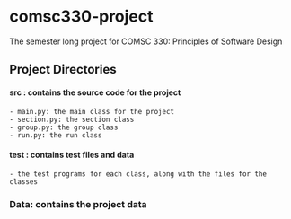 # comsc330-project
The semester long project for COMSC 330: Principles of Software Design

## Project Directories
#### src : contains the source code for the project
    - main.py: the main class for the project
    - section.py: the section class
    - group.py: the group class
    - run.py: the run class

#### test : contains test files and data 
    - the test programs for each class, along with the files for the classes

### Data: contains the project data
